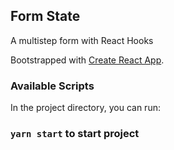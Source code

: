 ## Form State
 A multistep form with React Hooks
 
 Bootstrapped with [Create React App](https://github.com/facebook/create-react-app).

### Available Scripts

In the project directory, you can run:

### `yarn start` to start project

